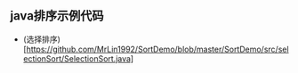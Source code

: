 ## java排序示例代码

- (选择排序)[https://github.com/MrLin1992/SortDemo/blob/master/SortDemo/src/selectionSort/SelectionSort.java]

